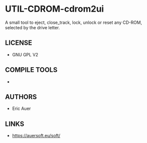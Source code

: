 # UTIL-CDROM-cdrom2ui
A small tool to eject, close_track, lock, unlock or reset any CD-ROM, selected by the drive letter.

## LICENSE
* GNU GPL V2

## COMPILE TOOLS
* 

## AUTHORS
* Eric Auer

## LINKS
* https://auersoft.eu/soft/
